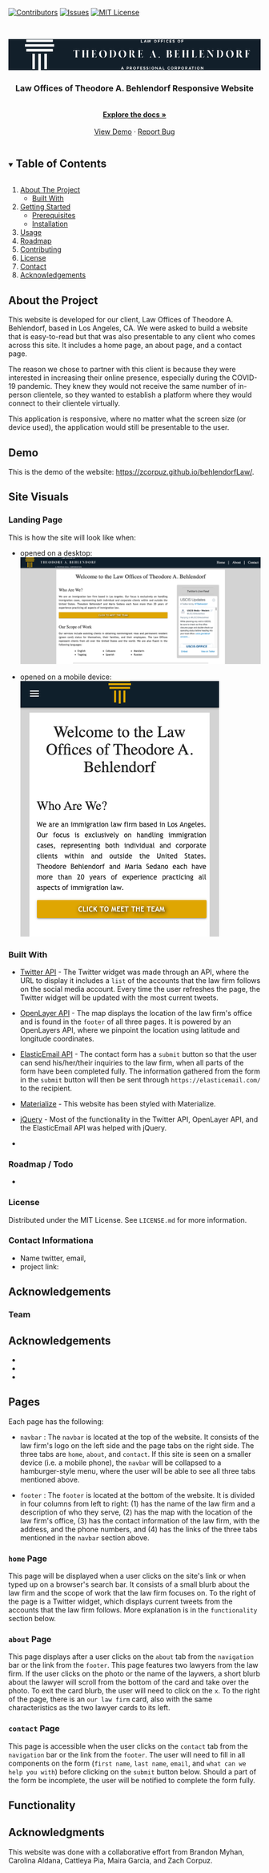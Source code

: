 [![Contributors][contributors-shield]][contributors-url]
[![Issues][issues-shield]][issues-url]
[![MIT License][license-shield]][license-url]

<br />
<p align="center">
  <a href="https://github.com/github_username/repo_name">
    <img src="images/navBarLogo.png" alt="Logo">
  </a>

  <h3 align="center">Law Offices of Theodore A. Behlendorf Responsive Website</h3>

  <p align="center">
    <br />
    <a href="https://github.com/zcorpuz/behlendorofLaw"><strong>Explore the docs »</strong></a>
    <br />
    <br />
    <a href="https://github.com/zcorpuz/behlendorofLaw">View Demo</a>
    ·
    <a href="https://github.com/zcorpuz/behlendorofLaw/issues">Report Bug</a>
  </p>
</p>

<details open="open">
  <summary><h2 style="display: inline-block">Table of Contents</h2></summary>
  <ol>
    <li>
      <a href="#about-the-project">About The Project</a>
      <ul>
        <li><a href="#built-with">Built With</a></li>
      </ul>
    </li>
    <li>
      <a href="#getting-started">Getting Started</a>
      <ul>
        <li><a href="#prerequisites">Prerequisites</a></li>
        <li><a href="#installation">Installation</a></li>
      </ul>
    </li>
    <li><a href="#usage">Usage</a></li>
    <li><a href="#roadmap">Roadmap</a></li>
    <li><a href="#contributing">Contributing</a></li>
    <li><a href="#license">License</a></li>
    <li><a href="#contact">Contact</a></li>
    <li><a href="#acknowledgements">Acknowledgements</a></li>
  </ol>
</details>


## About the Project
This website is developed for our client, Law Offices of Theodore A. Behlendorf, based in Los Angeles, CA. We were asked to build a website that is easy-to-read but that was also presentable to any client who comes across this site. It includes a home page, an about page, and a contact page. 

The reason we chose to partner with this client is because they were interested in increasing their online presence, especially during the COVID-19 pandemic. They knew they would not receive the same number of in-person clientele, so they wanted to establish a platform where they would connect to their clientele virtually. 

This application is responsive, where no matter what the screen size (or device used), the application would still be presentable to the user. 


## Demo
This is the demo of the website: https://zcorpuz.github.io/behlendorfLaw/.


## Site Visuals

### Landing Page
This is how the site will look like when:

* opened on a desktop:
![Law Office Website in Desktop Form](/images/law-desktop.png)

* opened on a mobile device:
![Law Office Website in Mobile Form](/images/law-mobile.png)


### Built With 
* [Twitter API]() - The Twitter widget was made through an API, where the URL to display it includes a `list` of the accounts that the law firm follows on the social media account. Every time the user refreshes the page, the Twitter widget will be updated with the most current tweets.  

* [OpenLayer API]() - The map displays the location of the law firm's office and is found in the `footer` of all three pages. It is powered by an OpenLayers API, where we pinpoint the location using latitude and longitude coordinates. 

* [ElasticEmail API]() - The contact form has a `submit` button so that the user can send his/her/their inquiries to the law firm, when all parts of the form have been completed fully. The information gathered from the form in the `submit` button will then be sent through `https://elasticemail.com/` to the recipient. 

* [Materialize]() - This website has been styled with Materialize. 
* [jQuery]() - Most of the functionality in the Twitter API, OpenLayer API, and the ElasticEmail API was helped with jQuery. 
* []()



### Roadmap / Todo
*



### License
Distributed under the MIT License. See `LICENSE.md` for more information.


### Contact Informationa
 - Name twitter, email, 
 - project link: 

 Acknowledgements
 - 


### Team



## Acknowledgements

* []()
* []()
* []()


## Pages

Each page has the following: 

- `navbar` : The `navbar` is located at the top of the website. It consists of the law firm's logo on the left side and the page tabs on the right side. The three tabs are `home`, `about`, and `contact`. If this site is seen on a smaller device (i.e. a mobile phone), the `navbar` will be collapsed to a hamburger-style menu, where the user will be able to see all three tabs mentioned above. 

- `footer` : The `footer` is located at the bottom of the website. It is divided in four columns from left to right: (1) has the name of the law firm and a description of who they serve, (2) has the map with the location of the law firm's office, (3) has the contact information of the law firm, with the address, and the phone numbers, and (4) has the links of the three tabs mentioned in the `navbar` section above. 

### `home` Page

This page will be displayed when a user clicks on the site's link or when typed up on a browser's search bar. It consists of a small blurb about the law firm and the scope of work that the law firm focuses on. To the right of the page is a Twitter widget, which displays current tweets from the accounts that the law firm follows. More explanation is in the `functionality` section below. 

### `about` Page

This page displays after a user clicks on the `about` tab from the `navigation` bar or the link from the `footer`. This page features two lawyers from the law firm. If the user clicks on the photo or the name of the laywers, a short blurb about the lawyer will scroll from the bottom of the card and take over the photo. To exit the card blurb, the user will need to click on the `x`. To the right of the page, there is an `our law firm` card, also with the same characteristics as the two lawyer cards to its left. 

### `contact` Page

This page is accessible when the user clicks on the `contact` tab from the `navigation` bar or the link from the `footer`. The user will need to fill in all components on the form (`first name`, `last name`, `email`, and `what can we help you with`) before clicking on the `submit` button below. Should a part of the form be incomplete, the user will be notified to complete the form fully. 


## Functionality



## Acknowledgments
This website was done with a collaborative effort from Brandon Myhan, Carolina Aldana, Cattleya Pia, Maira Garcia, and Zach Corpuz.



[contributors-shield]: https://img.shields.io/github/contributors/zcorpuz/behlendorfLaw.svg?style=for-the-badge
[contributors-url]: https://github.com/zcorpuz/behlendorfLaw/graphs/contributors
[issues-shield]: https://img.shields.io/github/issues/zcorpuz/behlendorfLaw.svg?style=for-the-badge
[issues-url]: https://github.com/zcorpuz/behlendorfLaw/issues
[license-shield]: https://img.shields.io/github/license/zcorpuz/behlendorfLaw.svg?style=for-the-badge
[license-url]: https://github.com/zcorpuz/behlendorfLaw/blob/master/LICENSE.md
